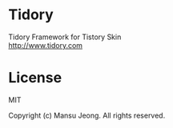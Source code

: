 # Tidory

Tidory Framework for Tistory Skin \
<http://www.tidory.com>

# License

MIT <br />

Copyright (c) Mansu Jeong. All rights reserved.